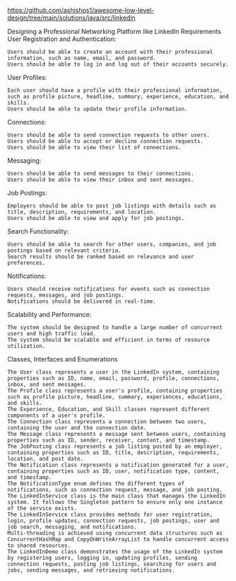 
https://github.com/ashishps1/awesome-low-level-design/tree/main/solutions/java/src/linkedin

Designing a Professional Networking Platform like LinkedIn
Requirements
User Registration and Authentication:

    Users should be able to create an account with their professional information, such as name, email, and password.
    Users should be able to log in and log out of their accounts securely.

User Profiles:

    Each user should have a profile with their professional information, such as profile picture, headline, summary, experience, education, and skills.
    Users should be able to update their profile information.

Connections:

    Users should be able to send connection requests to other users.
    Users should be able to accept or decline connection requests.
    Users should be able to view their list of connections.

Messaging:

    Users should be able to send messages to their connections.
    Users should be able to view their inbox and sent messages.

Job Postings:

    Employers should be able to post job listings with details such as title, description, requirements, and location.
    Users should be able to view and apply for job postings.

Search Functionality:

    Users should be able to search for other users, companies, and job postings based on relevant criteria.
    Search results should be ranked based on relevance and user preferences.

Notifications:

    Users should receive notifications for events such as connection requests, messages, and job postings.
    Notifications should be delivered in real-time.

Scalability and Performance:

    The system should be designed to handle a large number of concurrent users and high traffic load.
    The system should be scalable and efficient in terms of resource utilization.

Classes, Interfaces and Enumerations

    The User class represents a user in the LinkedIn system, containing properties such as ID, name, email, password, profile, connections, inbox, and sent messages.
    The Profile class represents a user's profile, containing properties such as profile picture, headline, summary, experiences, educations, and skills.
    The Experience, Education, and Skill classes represent different components of a user's profile.
    The Connection class represents a connection between two users, containing the user and the connection date.
    The Message class represents a message sent between users, containing properties such as ID, sender, receiver, content, and timestamp.
    The JobPosting class represents a job listing posted by an employer, containing properties such as ID, title, description, requirements, location, and post date.
    The Notification class represents a notification generated for a user, containing properties such as ID, user, notification type, content, and timestamp.
    The NotificationType enum defines the different types of notifications, such as connection request, message, and job posting.
    The LinkedInService class is the main class that manages the LinkedIn system. It follows the Singleton pattern to ensure only one instance of the service exists.
    The LinkedInService class provides methods for user registration, login, profile updates, connection requests, job postings, user and job search, messaging, and notifications.
    Multi-threading is achieved using concurrent data structures such as ConcurrentHashMap and CopyOnWriteArrayList to handle concurrent access to shared resources.
    The LinkedInDemo class demonstrates the usage of the LinkedIn system by registering users, logging in, updating profiles, sending connection requests, posting job listings, searching for users and jobs, sending messages, and retrieving notifications.
